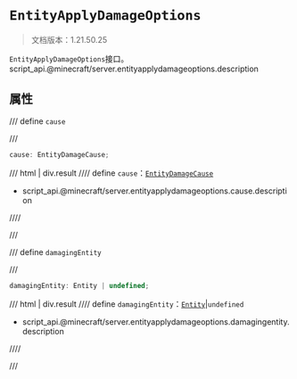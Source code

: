 # `EntityApplyDamageOptions`

> 文档版本：1.21.50.25

`EntityApplyDamageOptions`接口。script_api.@minecraft/server.entityapplydamageoptions.description

## 属性

/// define
`cause`


///

```js
cause: EntityDamageCause;
```

/// html | div.result
//// define
`cause`：[`EntityDamageCause`](./entitydamagecause.md)

- script_api.@minecraft/server.entityapplydamageoptions.cause.description


////

///


/// define
`damagingEntity`


///

```js
damagingEntity: Entity | undefined;
```

/// html | div.result
//// define
`damagingEntity`：[`Entity`](./entity.md)|`undefined`

- script_api.@minecraft/server.entityapplydamageoptions.damagingentity.description


////

///

